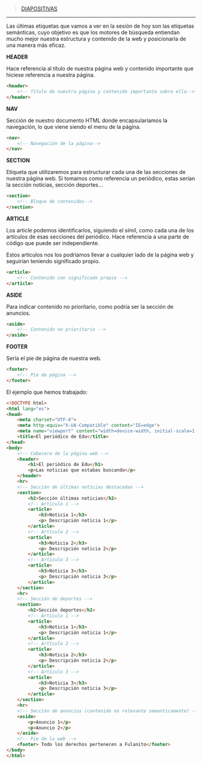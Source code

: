 >[DIAPOSITIVAS](S2-recursos/etiquetas-semanticas.pdf)

---


Las últimas etiquetas que vamos a ver en la sesión de hoy son las etiquetas semánticas, cuyo objetivo es que los motores de búsqueda entiendan mucho mejor nuestra estructura y contenido de la web y posicionarla de una manera más eficaz. 

**HEADER**

Hace referencia al título de nuestra página web y contenido importante que hiciese referencia a nuestra página.

```html
<header>
	<!-- Título de nuestra página y contenido importante sobre ella-->
</header>
```

**NAV**

Sección de nuestro documento HTML donde encapsularíamos la navegación, lo que viene siendo el menu de la página.

```html
<nav>
	<!-- Navegación de la página-->
</nav>
```

**SECTION**

Etiqueta que utilizaremos para estructurar cada una de las secciones de nuestra página web. Si tomamos como referencia un periódico, estas serían la sección noticias, sección deportes…

```html
<section>
	<!-- Bloque de contenidos-->
</section>
```

**ARTICLE**

Los article podemos identificarlos, siguiendo el símil, como cada una de los artículos de esas secciones del periódico. Hace referencia a una parte de código que puede ser independiente.

Estos artículos nos los podríamos llevar a cualquier lado de la página web y seguirían teniendo significado propio.

```html
<article>
	<!-- Contenido con significado propio -->
</article>
```

**ASIDE**

Para indicar contenido no prioritario, como podría ser la sección de anuncios.

```html
<aside>
	<!-- Contenido no prioritario -->
</aside>
```

**FOOTER**

Sería el pie de página de nuestra web.

```html
<footer>
	<!-- Pie de página -->
</footer>
```

El ejemplo que hemos trabajado:

 

```html
<!DOCTYPE html>
<html lang="es">
<head>
    <meta charset="UTF-8">
    <meta http-equiv="X-UA-Compatible" content="IE=edge">
    <meta name="viewport" content="width=device-width, initial-scale=1.0">
    <title>El periódico de Edu</title>
</head>
<body>
    <!-- Cabecera de la página web -->
    <header>
        <h1>El periódico de Edu</h1>
        <p>Las noticias que estabas buscando</p>
    </header>
    <hr>
    <!-- Sección de últimas noticias destacadas -->
    <section>
        <h2>Sección últimas noticias</h2>
        <!-- Artículo 1 -->
        <article>
            <h3>Noticia 1</h3>
            <p> Descripción noticia 1</p>
        </article>
        <!-- Artículo 2 -->
        <article>
            <h3>Noticia 2</h3>
            <p> Descripción noticia 2</p>
        </article>
        <!-- Artículo 3 -->
        <article>
            <h3>Noticia 3</h3>
            <p> Descripción noticia 3</p>
        </article>
    </section>
    <hr>
    <!-- Sección de deportes -->
    <section>
        <h2>Sección deportes</h2>
        <!-- Artículo 1 -->
        <article>
            <h3>Noticia 1</h3>
            <p> Descripción noticia 1</p>
        </article>
        <!-- Artículo 2 -->
        <article>
            <h3>Noticia 2</h3>
            <p> Descripción noticia 2</p>
        </article>
        <!-- Artículo 3 -->
        <article>
            <h3>Noticia 3</h3>
            <p> Descripción noticia 3</p>
        </article>
    </section>
    <hr>
    <!-- Sección de anuncios (contenido no relevante semanticamente) -->
    <aside>
        <p>Anuncio 1</p>
        <p>Anuncio 2</p>
    </aside>
    <!-- Pie de la web -->
    <footer> Todo los derechos pertenecen a Fulanito</footer>
</body>
</html>
```
